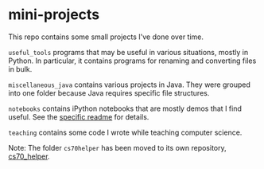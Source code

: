 # mini-projects

This repo contains some small projects I've done over time.

`useful_tools` programs that may be useful in various situations, mostly
in Python. In particular, it contains programs for renaming and converting
files in bulk.

`miscellaneous_java` contains various projects in Java. They were grouped
into one folder because Java requires specific file structures.

`notebooks` contains iPython notebooks that are mostly demos that I find
useful. See the [specific readme](notebooks/README.md) for details.

`teaching` contains some code I wrote while teaching computer science.

Note: The folder `cs70helper` has been moved to its own repository,
[cs70_helper](https://github.com/alexander-zw/cs70_helper).
